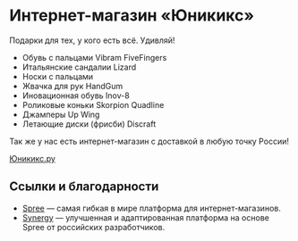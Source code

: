 # Интернет-магазин «Юникикс»

Подарки для тех, у кого есть всё. Удивляй!

* Обувь с пальцами Vibram FiveFingers
* Итальянские сандалии Lizard
* Носки с пальцами
* Жвачка для рук HandGum
* Иновационная обувь Inov-8
* Роликовые коньки Skorpion Quadline
* Джамперы Up Wing
* Летающие диски (фрисби) Discraft

Так же у нас есть интернет-магазин с доставкой в любую точку России!

[Юникикс.ру](http://unikicks.ru/)

## Ссылки и благодарности

* [Spree](http://spreecommerce.com/) — самая гибкая в мире платформа для интернет-магазинов.
* [Synergy](http://synergycommerce.ru/) — улучшенная и адаптированная платформа на основе Spree от российских разработчиков.
